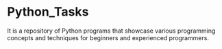 # Python_Tasks
It is a repository of Python programs that showcase various programming concepts and techniques for beginners and experienced programmers.
